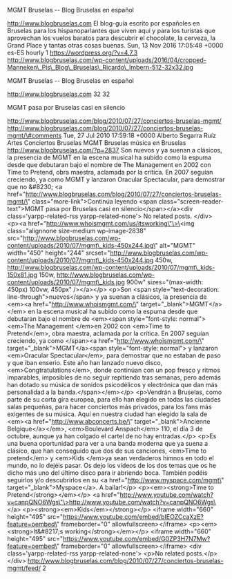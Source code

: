 MGMT Bruselas -- Blog Bruselas en español

http://www.blogbruselas.com El blog-guía escrito por españoles en
Bruselas para los hispanoparlantes que viven aquí y para los turistas
que aprovechan los vuelos baratos para descubrir el chocolate, la
cerveza, la Grand Place y tantas otras cosas buenas. Sun, 13 Nov 2016
17:05:48 +0000 es-ES hourly 1 https://wordpress.org/?v=4.7.3
http://www.blogbruselas.com/wp-content/uploads/2016/04/cropped-Manneken\_Pis\_Blog\_Bruselas\_Ricardo\_Imbern-512-32x32.jpg

MGMT Bruselas -- Blog Bruselas en español

http://www.blogbruselas.com 32 32

MGMT pasa por Bruselas casi en silencio

http://www.blogbruselas.com/blog/2010/07/27/conciertos-bruselas-mgmt/
http://www.blogbruselas.com/blog/2010/07/27/conciertos-bruselas-mgmt/\#comments
Tue, 27 Jul 2010 17:59:18 +0000 Alberto Segarra Ruíz Artes Conciertos
Bruselas MGMT Bruselas música en Bruselas
http://www.blogbruselas.com/?p=2837 Son nuevos y ya suenan a clásicos,
la presencia de MGMT en la escena musical ha subido como la espuma desde
que debutaran bajo el nombre de The Management en 2002 con Time to
Pretend, obra maestra, aclamada por la crítica. En 2007 seguían
creciendo, ya como MGMT y lanzaron Oracular Spectacular, para demostrar
que no &\#8230; \<a
href=\"http://www.blogbruselas.com/blog/2010/07/27/conciertos-bruselas-mgmt/\"
class=\"more-link\"\>Continúa leyendo \<span
class=\"screen-reader-text\"\>MGMT pasa por Bruselas casi en
silencio\</span\>\</a\>\<div class=\'yarpp-related-rss
yarpp-related-none\'\> No related posts. \</div\> \<p\>\<a
href=\"http://www.whoismgmt.com/us/itsworking\"\>\<img class=\"alignnone
size-medium wp-image-2838\"
src=\"http://www.blogbruselas.com/wp-content/uploads/2010/07/mgmt\_kids-450x244.jpg\"
alt=\"MGMT\" width=\"450\" height=\"244\"
srcset=\"http://www.blogbruselas.com/wp-content/uploads/2010/07/mgmt\_kids-450x244.jpg
450w,
http://www.blogbruselas.com/wp-content/uploads/2010/07/mgmt\_kids-150x81.jpg
150w,
http://www.blogbruselas.com/wp-content/uploads/2010/07/mgmt\_kids.jpg
900w\" sizes=\"(max-width: 450px) 100vw, 450px\" /\>\</a\>\</p\>
\<p\>Son \<span style=\"text-decoration: line-through\"\>nuevos\</span\>
y ya suenan a clásicos, la presencia de \<em\>\<a
href=\"http://www.whoismgmt.com/\" target=\"\_blank\"\>MGMT\</a\>\</em\>
en la escena musical ha subido como la espuma desde que debutaran bajo
el nombre de \<em\>\<span style=\"font-style: normal\"\>\<em\>The
Management \</em\>en 2002 con \<em\>Time to Pretend\</em\>, obra
maestra, aclamada por la crítica. En 2007 seguían creciendo, ya como
\</span\>\<a href=\"http://www.whoismgmt.com/\"
target=\"\_blank\"\>MGMT\</a\>\<span style=\"font-style: normal\"\> y
lanzaron \<em\>Oracular Spectacular\</em\>, para demostrar que no
estaban de paso y que iban enserio. Este año han lanzado nuevo disco,
\<em\>Congtratulations\</em\>, donde continúan con un pop fresco y
ritmos imparables, imposibles de no seguir repitiendo tras semanas, pero
además han dotado su música de sonidos psicodélicos y electrónica que
dan más personalidad a la banda.\</span\>\</em\>\</p\> \<p\>Vendrán a
Bruselas, como parte de su corta gira europea, para ello han elegido en
todas las ciudades salas pequeñas, para hacer conciertos más privados,
para los fans más exigentes de su música. Aquí en nuestra ciudad han
elegido la sala de \<em\>\<a href=\"http://www.abconcerts.be/\"
target=\"\_blank\"\>Ancienne Belgique\</a\>\</em\>, \<em\>Boulevard
Anspach\</em\> 110, el día 3 de octubre, aunque ya han colgado el cartel
de no hay entradas.\</p\> \<p\>Es una buena oportunidad para ver a una
banda moderna que ya suena a clásico, que han conseguido que dos de sus
canciones, \<em\>Time to pretend\</em\> y \<em\>Kids \</em\>ya sean
verdaderos himnos en todo el mundo, no lo dejéis pasar. Os dejo los
vídeos de los dos temas que os he dicho más uno del último disco para ir
abriendo boca. También podéis seguirlos y/o descubrirlos en su \<a
href=\"http://www.myspace.com/mgmt\" target=\"\_blank\"\>Myspace\</a\>.
A bailar!\</p\> \<p\>\<em\>\<strong\>Time to
Pretend\</strong\>\</em\>\</p\> \<a
href=\"http://www.youtube.com/watch?v=canpQNO6Wgs\"\>http://www.youtube.com/watch?v=canpQNO6Wgs\</a\>
\<p\>\<strong\>\<em\>Kids\</em\>\</strong\>\</p\> \<iframe width=\"660\"
height=\"495\"
src=\"https://www.youtube.com/embed/bIEOZCcaXzE?feature=oembed\"
frameborder=\"0\" allowfullscreen\>\</iframe\>
\<p\>\<em\>\<strong\>It&\#8217;s working\</strong\>\</em\>\</p\>
\<iframe width=\"660\" height=\"495\"
src=\"https://www.youtube.com/embed/G0ZP3H7N7Mw?feature=oembed\"
frameborder=\"0\" allowfullscreen\>\</iframe\> \<div
class=\'yarpp-related-rss yarpp-related-none\'\> \<p\>No related
posts.\</p\> \</div\>
http://www.blogbruselas.com/blog/2010/07/27/conciertos-bruselas-mgmt/feed/
2
